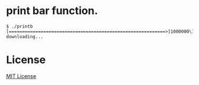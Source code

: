# print bar function.
```
$ ./printb
[===========================================================>]1000000\1000000 downloading...
```
# License
[MIT License](https://opensource.org/licenses/MIT)